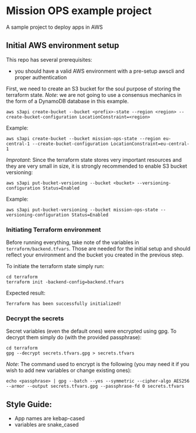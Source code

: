 # Mission OPS example project
A sample project to deploy apps in AWS

## Initial AWS environment setup

This repo has several prerequisites:
- you should have a valid AWS environment with a pre-setup awscli and proper authentication


First, we need to create an S3 bucket for the soul purpose of storing the terraform state.
*Note*: we are not going to use a consensus mechanics in the form of a DynamoDB database in this example.
```
aws s3api create-bucket --bucket <prefix>-state --region <region> --create-bucket-configuration LocationConstraint=<region>
```

Example:
```
aws s3api create-bucket --bucket mission-ops-state --region eu-central-1 --create-bucket-configuration LocationConstraint=eu-central-1
```

*Improtant*:
Since the terraform state stores very important resources and they are very small in size,
it is strongly recommended to enable S3 bucket versioning:

```
aws s3api put-bucket-versioning --bucket <bucket> --versioning-configuration Status=Enabled
```

Example:
```
aws s3api put-bucket-versioning --bucket mission-ops-state --versioning-configuration Status=Enabled
```

### Initiating Terraform environment

Before running everything, take note of the variables in `terraform/backend.tfvars`.
Those are needed for the initial setup and should reflect your environment and the bucket you created in the previous step.


To initiate the terraform state simply run:
```
cd terraform
terraform init -backend-config=backend.tfvars
```

Expected result:
```
Terraform has been successfully initialized!
```

### Decrypt the secrets

Secret variables (even the default ones) were encrypted using gpg. To decrypt them simply do (with the provided passphrase):

```
cd terraform
gpg --decrypt secrets.tfvars.gpg > secrets.tfvars
```

*Note*: The command used to encrypt is the following (you may need it if you wish to add new variables or change existing ones):
```
echo <passphrase> | gpg --batch --yes --symmetric --cipher-algo AES256 --armor --output secrets.tfvars.gpg --passphrase-fd 0 secrets.tfvars
```

## Style Guide:
- App names are kebap-cased
- variables are snake_cased
